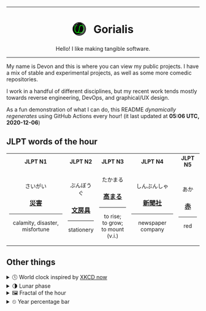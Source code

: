 ***

<h1 align="center">
<sub>
    <img src="readme/resources/avatar.png" height="36">
</sub>
&nbsp;
Gorialis
</h1>
<p align="center">
Hello! I like making tangible software.
</p>

***

My name is Devon and this is where you can view my public projects. I have a mix of stable and experimental projects, as well as some more comedic repositories.

I work in a handful of different disciplines, but my recent work tends mostly towards reverse engineering, DevOps, and graphical/UX design.

As a fun demonstration of what I can do, this README *dynamically regenerates* using GitHub Actions every hour! (it last updated at **05:06 UTC, 2020-12-06**)

<h2>JLPT words of the hour</h2>
<table>
    <tr>
        <th>JLPT N1</th>
        <th>JLPT N2</th>
        <th>JLPT N3</th>
        <th>JLPT N4</th>
        <th>JLPT N5</th>
    </tr>
    <tr>
        <td>
            <p align="center">さいがい</p>
            <h3 align="center"><b><a href="https://jisho.org/search/%E7%81%BD%E5%AE%B3">災害</a></b></h3>
            <hr>
            <p align="center">calamity,<wbr> disaster,<wbr> misfortune</p>
        </td>
        <td>
            <p align="center">ぶんぼうぐ</p>
            <h3 align="center"><b><a href="https://jisho.org/search/%E6%96%87%E6%88%BF%E5%85%B7">文房具</a></b></h3>
            <hr>
            <p align="center">stationery</p>
        </td>
        <td>
            <p align="center">たかまる</p>
            <h3 align="center"><b><a href="https://jisho.org/search/%E9%AB%98%E3%81%BE%E3%82%8B">高まる</a></b></h3>
            <hr>
            <p align="center">to rise;<br> to grow;<br> to mount (v.i.)</p>
        </td>
        <td>
            <p align="center">しんぶんしゃ</p>
            <h3 align="center"><b><a href="https://jisho.org/search/%E6%96%B0%E8%81%9E%E7%A4%BE">新聞社</a></b></h3>
            <hr>
            <p align="center">newspaper company</p>
        </td>
        <td>
            <p align="center">あか</p>
            <h3 align="center"><b><a href="https://jisho.org/search/%E8%B5%A4">赤</a></b></h3>
            <hr>
            <p align="center">red</p>
        </td>
    </tr>
</table>

<h2>Other things</h2>
<details>
<summary>🕔  World clock inspired by <a href="https://xkcd.com/now">XKCD now</a></summary>

> <img src="generated/now.png" width="512">

</details>
<details>
<summary>🌗 Lunar phase</summary>

The moon is approximately 73.37% through its phase (Last Quarter).

</details>
<details>
<summary>&#x1f5bc; Fractal of the hour</summary>

> <img src="generated/fractal.png" width="512">

</details>
<details>
<summary>&#x23f2; Year percentage bar</summary>
<pre><code>2020 [██████████████████▁▁] 92.95%</code></pre>
</details>
